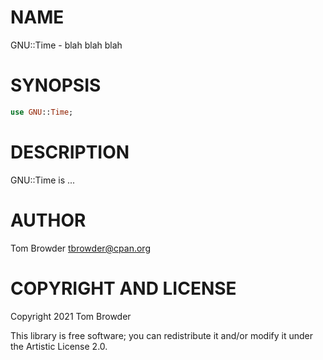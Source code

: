 NAME
====

GNU::Time - blah blah blah

SYNOPSIS
========

```raku
use GNU::Time;
```

DESCRIPTION
===========

GNU::Time is ...

AUTHOR
======

Tom Browder <tbrowder@cpan.org>

COPYRIGHT AND LICENSE
=====================

Copyright 2021 Tom Browder

This library is free software; you can redistribute it and/or modify it under the Artistic License 2.0.

